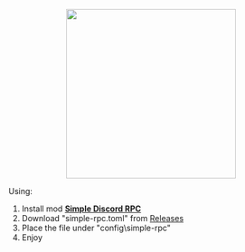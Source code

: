 <p align="center">
  <img src="https://raw.githubusercontent.com/h6rd/assets/main/srpc.gif" width="300px" draggable="false"><br>
</p>

Using:
1. Install mod [**Simple Discord RPC**](https://www.curseforge.com/minecraft/mc-mods/simple-discord-rpc)
2. Download "simple-rpc.toml" from [Releases](https://github.com/h6rd/SimpleRPC-Biomes/releases)
3. Place the file under "config\simple-rpc"
4. Enjoy 

